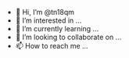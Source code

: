 - 👋 Hi, I’m @tn18qm
- 👀 I’m interested in ...
- 🌱 I’m currently learning ...
- 💞️ I’m looking to collaborate on ...
- 📫 How to reach me ...

<!---
tn18qm/tn18qm is a ✨ special ✨ repository because its `README.md` (this file) appears on your GitHub profile.
You can click the Preview link to take a look at your changes.
--->
